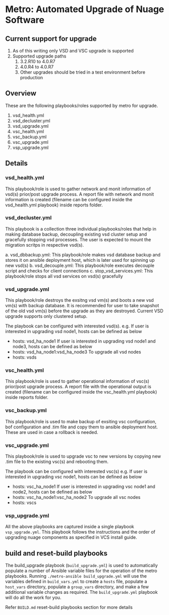 # Metro: Automated Upgrade of Nuage Software

## Current support for upgrade

1. As of this writing only VSD and VSC upgrade is supported
2. Supported upgrade paths
   1. 3.2.R10 to 4.0.R7
   1. 4.0.R4 to 4.0.R7
   1. Other upgrades should be tried in a test environment before production

## Overview

These are the following playbooks/roles supported by metro for upgrade.

1. vsd_health.yml
2. vsd_decluster.yml
3. vsd_upgrade.yml
4. vsc_health.yml
5. vsc_backup.yml
6. vsc_upgrade.yml
7. vsp_upgrade.yml

## Details

### vsd_health.yml

This playbook/role is used to gather network and monit information of vsd(s) prior/post upgrade process. A report file with network and monit information is created (filename can be configured inside the vsd_health.yml playbook) inside reports folder. 

### vsd_decluster.yml

This playbook is a collection three individual playbooks/roles that help in making database backup, decoupling existing vsd cluster setup and gracefully stopping vsd processes. The user is expected to mount the migration scritps in respective vsd(s).

a. vsd_dbbackup.yml: This playbook/role makes vsd database backup and stores it on ansible deployment host, which is later used for spinning up new vsd(s)
b. vsd_decouple.yml: This playbook/role executes decouple script and checks for client connections
c. stop_vsd_services.yml: This playbook/role stops all vsd services on vsd(s) gracefully

### vsd_upgrade.yml

This playbook/role destroys the exsitng vsd vm(s) and boots a new vsd vm(s) with backup database. It is recommended for user to take snapshot of the old vsd vm(s) before the upgrade as they are destroyed. Current VSD upgrade supports only clustered setup.

The playbook can be configured with interested vsd(s).
e.g. 
If user is interested in upgrading vsd node1, hosts can be defined as below
- hosts: vsd_ha_node1
If user is interested in upgrading vsd node1 and node3, hosts can be defined as below
- hosts: vsd_ha_node1:vsd_ha_node3
To upgrade all vsd nodes
- hosts: vsds

### vsc_health.yml

This  playbook/role is used to gather operational information of vsc(s) prior/post upgrade process. A report file with the operational output is created (filename can be configured inside the vsc_health.yml playbook) inside reports folder.

### vsc_backup.yml

This playbook/role is used to make backup of exsiting vsc configuration, bof configuration and .tim file and copy them to ansible deployment host. These are used in case a rollback is needed.

### vsc_upgrade.yml

This playbook/role is used to upgrade vsc to new versions by copying new .tim file to the existing vsc(s) and rebooting them.

The playbook can be configured with interested vsc(s)
e.g. 
If user is interested in upgrading vsc node1, hosts can be defined as below
- hosts: vsc_ha_node1
If user is interested in upgrading vsc node1 and node2, hosts can be defined as below
- hosts: vsc_ha_node1:vsc_ha_node2
To upgrade all vsc nodes
- hosts: vscs

### vsp_upgrade.yml

All the above playbooks are captured inside a single playbook `vsp_upgrade.yml`. This playbook follows the instructions and the order of upgrading nuage components as specified in VCS install guide.

## build and reset-build playbooks

The build_upgrade playbook (`build_upgrade.yml`) is used to automatically populate a number of Ansible variable files for the operation of the metro playbooks. Running `./metro-ansible build_upgrade.yml` will use the variables defined in `build_vars.yml` to create a `hosts` file, populate a `host_vars` directory, populate a `group_vars` directory, and make a few additional variable changes as required. The `build_upgrade.yml` playbook will do all the work for you.

Refer `BUILD.md` reset-build playbooks section for more details
